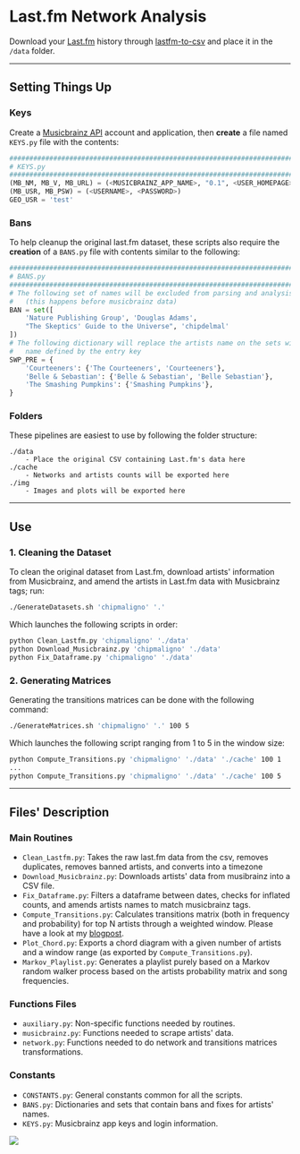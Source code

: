 # Last.fm Network Analysis


Download your [Last.fm](https://www.last.fm/home) history through [lastfm-to-csv](https://benjaminbenben.com/lastfm-to-csv/) and place it in the `/data` folder.

<hr>

## Setting Things Up

### Keys

Create a [Musicbrainz API](https://musicbrainz.org/doc/MusicBrainz_API) account and application, then **create** a file named `KEYS.py` file with the contents:

```python
###############################################################################
# KEYS.py
###############################################################################
(MB_NM, MB_V, MB_URL) = (<MUSICBRAINZ_APP_NAME>, "0.1", <USER_HOMEPAGE>)
(MB_USR, MB_PSW) = (<USERNAME>, <PASSWORD>)
GEO_USR = 'test'
```

### Bans

To help cleanup the original last.fm dataset, these scripts also require the **creation** of a `BANS.py` file with contents similar to the following:

```python
###############################################################################
# BANS.py
###############################################################################
# The following set of names will be excluded from parsing and analysis
#   (this happens before musicbrainz data)
BAN = set([
    'Nature Publishing Group', 'Douglas Adams',
    "The Skeptics' Guide to the Universe", 'chipdelmal'
])
# The following dictionary will replace the artists name on the sets with the
#   name defined by the entry key
SWP_PRE = {
    'Courteeners': {'The Courteeners', 'Courteeners'},
    'Belle & Sebastian': {'Belle & Sebastian', 'Belle Sebastian'},
    'The Smashing Pumpkins': {'Smashing Pumpkins'},
}
```

### Folders

These pipelines are easiest to use by following the folder structure: 

```
./data
    - Place the original CSV containing Last.fm's data here
./cache
    - Networks and artists counts will be exported here
./img
    - Images and plots will be exported here
```

<hr>

## Use

### 1. Cleaning the Dataset

To clean the original dataset from Last.fm, download artists' information from Musicbrainz, and amend the artists in Last.fm data with Musicbrainz tags; run:


```bash
./GenerateDatasets.sh 'chipmaligno' '.'
```

Which launches the following scripts in order:

```bash
python Clean_Lastfm.py 'chipmaligno' './data'
python Download_Musicbrainz.py 'chipmaligno' './data'
python Fix_Dataframe.py 'chipmaligno' './data'
```


### 2. Generating Matrices

Generating the transitions matrices can be done with the following command:

```bash
./GenerateMatrices.sh 'chipmaligno' '.' 100 5
```

Which launches the following script ranging from 1 to 5 in the window size:

```bash
python Compute_Transitions.py 'chipmaligno' './data' './cache' 100 1
...
python Compute_Transitions.py 'chipmaligno' './data' './cache' 100 5
```

<hr>

## Files' Description


### Main Routines

* `Clean_Lastfm.py`: Takes the raw last.fm data from the csv, removes duplicates, removes banned artists, and converts into a timezone
* `Download_Musicbrainz.py`: Downloads artists' data from musibrainz into a CSV file.
* `Fix_Dataframe.py`: Filters a dataframe between dates, checks for inflated counts, and amends artists names to match musicbrainz tags.
* `Compute_Transitions.py`: Calculates transitions matrix (both in frequency and probability) for top N artists through a weighted window. Please have a look at my [blogpost](https://chipdelmal.github.io/dataViz/2022-06-17-LastfmNetwork.html).
* `Plot_Chord.py`: Exports a chord diagram with a given number of artists and a window range (as exported by `Compute_Transitions.py`).
* `Markov_Playlist.py`: Generates a playlist purely based on a Markov random walker process based on the artists probability matrix and song frequencies.

### Functions Files

* `auxiliary.py`: Non-specific functions needed by routines.
* `musicbrainz.py`: Functions needed to scrape artists' data.
* `network.py`: Functions needed to do network and transitions matrices transformations.

### Constants

* `CONSTANTS.py`: General constants common for all the scripts.
* `BANS.py`: Dictionaries and sets that contain bans and fixes for artists' names.
* `KEYS.py`: Musicbrainz app keys and login information.


![](https://chipdelmal.github.io/media/chord/ChordC_100-05.png)
